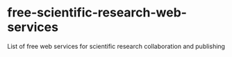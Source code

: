 # free-scientific-research-web-services
List of free web services for scientific research collaboration and publishing
